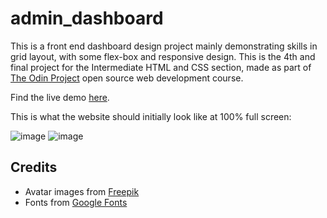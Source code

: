 # admin_dashboard

This is a front end dashboard design project mainly demonstrating skills in grid layout, with some flex-box and responsive design. This is the 4th and final project for the Intermediate HTML and CSS section, made as part of [The Odin Project](https://www.theodinproject.com) open source web development course. 

Find the live demo [here](kaglet.github.io/admin_dashboard).

This is what the website should initially look like at 100% full screen:

![image](https://github.com/kaglet/admin_dashboard/assets/96872447/81a9dc13-4f68-4136-9c65-bba274cc2f6b)
![image](https://github.com/kaglet/admin_dashboard/assets/96872447/a427fb82-4946-4758-8319-c9f303afa920)

## Credits

* Avatar images from [Freepik](https://www.freepik.com/serie/51761371)
* Fonts from [Google Fonts](https://fonts.google.com/?preview.text=ROCK%20PAPER%20SCISSORS&preview.text_type=custom)
